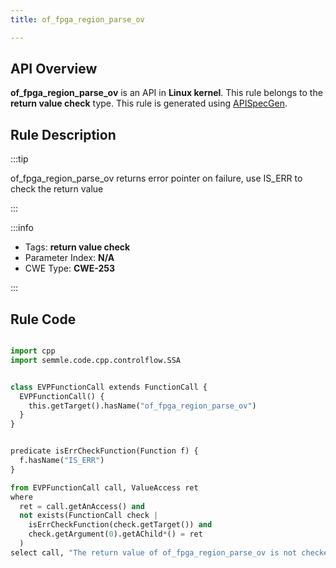 ```yaml
---
title: of_fpga_region_parse_ov

---
```



## API Overview
**of_fpga_region_parse_ov** is an API in **Linux kernel**. This rule belongs to the **return value check** type. This rule is generated using [APISpecGen](../../tools/APISpecGen).
## Rule Description

:::tip

of_fpga_region_parse_ov returns error pointer on failure, use IS_ERR to check the return value

:::

:::info

- Tags: **return value check**
- Parameter Index: **N/A**
- CWE Type: **CWE-253**

:::

## Rule Code
```python

import cpp
import semmle.code.cpp.controlflow.SSA


class EVPFunctionCall extends FunctionCall {
  EVPFunctionCall() {
    this.getTarget().hasName("of_fpga_region_parse_ov")
  }
}


predicate isErrCheckFunction(Function f) {
  f.hasName("IS_ERR") 
}

from EVPFunctionCall call, ValueAccess ret
where
  ret = call.getAnAccess() and
  not exists(FunctionCall check |
    isErrCheckFunction(check.getTarget()) and
    check.getArgument(0).getAChild*() = ret
  )
select call, "The return value of of_fpga_region_parse_ov is not checked with IS_ERR."
    
```